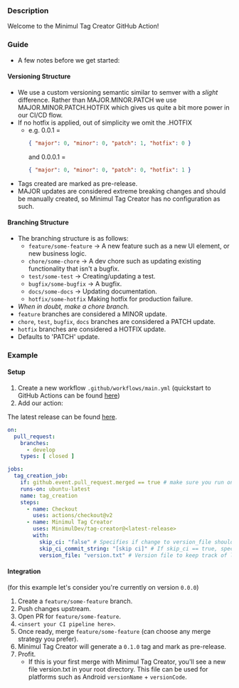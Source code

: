 ### Description

Welcome to the Minimul Tag Creator GitHub Action!

### Guide

- A few notes before we get started:

#### Versioning Structure

- We use a custom versioning semantic similar to semver with a <i>slight</i> difference. Rather than MAJOR.MINOR.PATCH
  we use MAJOR.MINOR.PATCH.HOTFIX which gives us quite a bit more power in our CI/CD flow.
- If no hotfix is applied, out of simplicity we omit the .HOTFIX
    - e.g. 0.0.1 =
        ```json
        { "major": 0, "minor": 0, "patch": 1, "hotfix": 0 }
        ```
      and 0.0.0.1 =
        ```json
        { "major": 0, "minor": 0, "patch": 0, "hotfix": 1 }
        ```
- Tags created are marked as pre-release.
- MAJOR updates are considered extreme breaking changes and should be manually created, so Minimul Tag Creator has no
  configuration as such.

#### Branching Structure

- The branching structure is as follows:
    - `feature/some-feature` -> A new feature such as a new UI element, or new business logic.
    - `chore/some-chore` -> A dev chore such as updating existing functionality that isn't a bugfix.
    - `test/some-test` -> Creating/updating a test.
    - `bugfix/some-bugfix` -> A bugfix.
    - `docs/some-docs` -> Updating documentation.
    - `hotfix/some-hotfix` Making hotfix for production failure.
- *When in doubt, make a chore branch.*
- `feature` branches are considered a MINOR update.
- `chore`, `test`, `bugfix`, `docs` branches are considered a PATCH update.
- `hotfix` branches are considered a HOTFIX update.
- Defaults to 'PATCH' update.

### Example

#### Setup

1. Create a new workflow `.github/workflows/main.yml` (quickstart to GitHub Actions can be
   found [here](https://docs.github.com/en/actions/quickstart))
2. Add our action:

The latest release can be found [here](https://github.com/MinimulDev/tag-creator/releases/latest).

```yaml
on:
  pull_request:
    branches:
      - develop
    types: [ closed ]

jobs:
  tag_creation_job:
    if: github.event.pull_request.merged == true # make sure you run on merge completion, not just any closed PR.
    runs-on: ubuntu-latest
    name: tag_creation
    steps:
      - name: Checkout
        uses: actions/checkout@v2
      - name: Minimul Tag Creator
        uses: MinimulDev/tag-creator@<latest-release>
        with:
          skip_ci: "false" # Specifies if change to version_file should skip CI, valid values are "true" or "false", defaults to "true".
          skip_ci_commit_string: "[skip ci]" # If skip_ci == true, specifies string appended to commit, defaults to "[ skip ci ]".
          version_file: "version.txt" # Version file to keep track of latest version. (defaults to version.txt).
```

#### Integration

(for this example let's consider you're currently on version `0.0.0`)

1. Create a `feature/some-feature` branch.
2. Push changes upstream.
3. Open PR for `feature/some-feature`.
4. `<insert your CI pipeline here>`.
5. Once ready, merge `feature/some-feature` (can choose any merge strategy you prefer).
6. Minimul Tag Creator will generate a `0.1.0` tag and mark as pre-release.
6. Profit.
    - If this is your first merge with Minimul Tag Creator, you'll see a new file version.txt in your root directory.
      This file can be used for platforms such as Android `versionName` + `versionCode`.